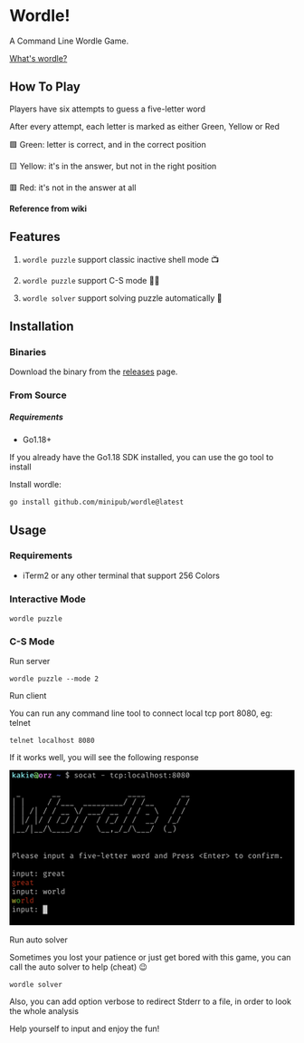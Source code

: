 # Wordle!

A Command Line Wordle Game.

[What's wordle?](https://en.wikipedia.org/wiki/Wordle)

## How To Play

Players have six attempts to guess a five-letter word

After every attempt, each letter is marked as either Green, Yellow or Red

🟩 Green: letter is correct, and in the correct position

🟨 Yellow: it's in the answer, but not in the right position

🟥 Red: it's not in the answer at all

**Reference from wiki**

## Features

1. `wordle puzzle` support classic inactive shell mode 📺

2. `wordle puzzle` support C-S mode 👨‍💻

3. `wordle solver` support solving puzzle automatically 🤖️

## Installation

### Binaries

Download the binary from the [releases](https://github.com/minipub/wordle/releases) page.

### From Source

##### Requirements

* Go1.18+

If you already have the Go1.18 SDK installed, you can use the go tool to install

Install wordle:

```
go install github.com/minipub/wordle@latest
```

## Usage

### Requirements

* iTerm2 or any other terminal that support 256 Colors

### Interactive Mode

```
wordle puzzle
```

### C-S Mode

Run server

```
wordle puzzle --mode 2
```

Run client

You can run any command line tool to connect local tcp port 8080, eg: telnet

```
telnet localhost 8080
```

If it works well, you will see the following response

![alt text](https://github.com/minipub/wordle/blob/master/screenshot.png?raw=true)

Run auto solver

Sometimes you lost your patience or just get bored with this game, you can call the auto solver to help (cheat) 😉

```
wordle solver
```

Also, you can add option verbose to redirect Stderr to a file, in order to look the whole analysis

Help yourself to input and enjoy the fun!
